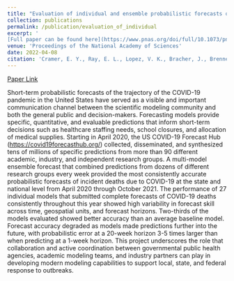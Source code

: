 ```yaml
---
title: "Evaluation of individual and ensemble probabilistic forecasts of COVID-19 mortality in the United States"
collection: publications
permalink: /publication/evaluation_of_individual
excerpt: '
[Full paper can be found here](https://www.pnas.org/doi/full/10.1073/pnas.2113561119)'
venue: 'Proceedings of the National Academy of Sciences'
date: 2022-04-08
citation: 'Cramer, E. Y., Ray, E. L., Lopez, V. K., Bracher, J., Brennen, A., Castro Rivadeneira, A. J., ... & Georgescu, A. (2022). Evaluation of individual and ensemble probabilistic forecasts of COVID-19 mortality in the United States. Proceedings of the National Academy of Sciences, 119(15), e2113561119.'
---
```

[Paper Link](https://www.pnas.org/doi/full/10.1073/pnas.2113561119)

Short-term probabilistic forecasts of the trajectory of the COVID-19 pandemic in the United States have served as a visible and important communication channel between the scientific modeling community and both the general public and decision-makers. Forecasting models provide specific, quantitative, and evaluable predictions that inform short-term decisions such as healthcare staffing needs, school closures, and allocation of medical supplies. Starting in April 2020, the US COVID-19 Forecast Hub (https://covid19forecasthub.org/) collected, disseminated, and synthesized tens of millions of specific predictions from more than 90 different academic, industry, and independent research groups. A multi-model ensemble forecast that combined predictions from dozens of different research groups every week provided the most consistently accurate probabilistic forecasts of incident deaths due to COVID-19 at the state and national level from April 2020 through October 2021. The performance of 27 individual models that submitted complete forecasts of COVID-19 deaths consistently throughout this year showed high variability in forecast skill across time, geospatial units, and forecast horizons. Two-thirds of the models evaluated showed better accuracy than an average baseline model. Forecast accuracy degraded as models made predictions further into the future, with probabilistic error at a 20-week horizon 3-5 times larger than when predicting at a 1-week horizon. This project underscores the role that collaboration and active coordination between governmental public health agencies, academic modeling teams, and industry partners can play in developing modern modeling capabilities to support local, state, and federal response to outbreaks.

